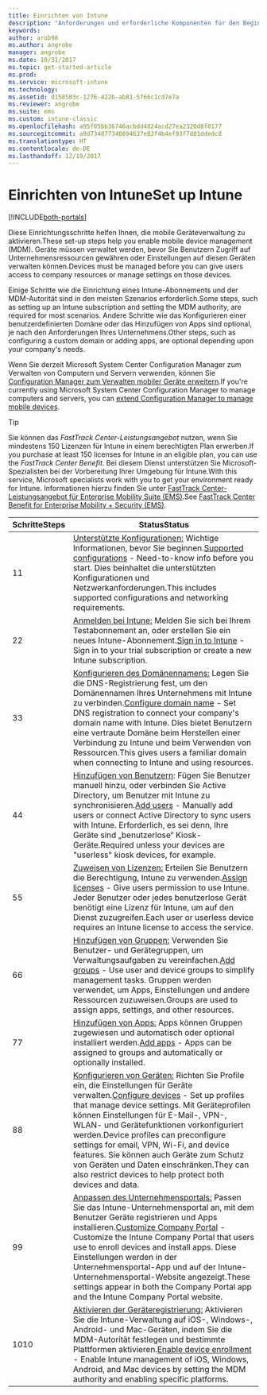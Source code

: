 ```yaml
---
title: Einrichten von Intune
description: "Anforderungen und erforderliche Komponenten für den Beginn der Verwendung Ihres Intune-Abonnements"
keywords: 
author: arob98
ms.author: angrobe
manager: angrobe
ms.date: 10/31/2017
ms.topic: get-started-article
ms.prod: 
ms.service: microsoft-intune
ms.technology: 
ms.assetid: d158503c-1276-422b-ab81-5f66c1cd7e7a
ms.reviewer: angrobe
ms.suite: ems
ms.custom: intune-classic
ms.openlocfilehash: a95f05bb36746acbdd4824acd27ea2320d8f0177
ms.sourcegitcommit: a9d734877340894637e03f4b4ef83f7d01ddedc8
ms.translationtype: HT
ms.contentlocale: de-DE
ms.lasthandoff: 12/19/2017
---
```

# <a name="set-up-intune"></a><span data-ttu-id="bb999-103">Einrichten von Intune</span><span class="sxs-lookup"><span data-stu-id="bb999-103">Set up Intune</span></span>

[!INCLUDE[both-portals](./includes/note-for-both-portals.md)]

<span data-ttu-id="bb999-104">Diese Einrichtungsschritte helfen Ihnen, die mobile Geräteverwaltung zu aktivieren.</span><span class="sxs-lookup"><span data-stu-id="bb999-104">These set-up steps help you enable mobile device management (MDM).</span></span> <span data-ttu-id="bb999-105">Geräte müssen verwaltet werden, bevor Sie Benutzern Zugriff auf Unternehmensressourcen gewähren oder Einstellungen auf diesen Geräten verwalten können.</span><span class="sxs-lookup"><span data-stu-id="bb999-105">Devices must be managed before you can give users access to company resources or manage settings on those devices.</span></span>

<span data-ttu-id="bb999-106">Einige Schritte wie die Einrichtung eines Intune-Abonnements und der MDM-Autorität sind in den meisten Szenarios erforderlich.</span><span class="sxs-lookup"><span data-stu-id="bb999-106">Some steps, such as setting up an Intune subscription and setting the MDM authority, are required for most scenarios.</span></span> <span data-ttu-id="bb999-107">Andere Schritte wie das Konfigurieren einer benutzerdefinierten Domäne oder das Hinzufügen von Apps sind optional, je nach den Anforderungen Ihres Unternehmens.</span><span class="sxs-lookup"><span data-stu-id="bb999-107">Other steps, such as configuring a custom domain or adding apps, are optional depending upon your company's needs.</span></span>

<span data-ttu-id="bb999-108">Wenn Sie derzeit Microsoft System Center Configuration Manager zum Verwalten von Computern und Servern verwenden, können Sie [Configuration Manager zum Verwalten mobiler Geräte erweitern](https://docs.microsoft.com/sccm/mdm/understand/choose-between-standalone-intune-and-hybrid-mobile-device-management).</span><span class="sxs-lookup"><span data-stu-id="bb999-108">If you're currently using Microsoft System Center Configuration Manager to manage computers and servers, you can [extend Configuration Manager to manage mobile devices](https://docs.microsoft.com/sccm/mdm/understand/choose-between-standalone-intune-and-hybrid-mobile-device-management).</span></span>

>[!TIP]
><span data-ttu-id="bb999-109">Sie können das *FastTrack Center-Leistungsangebot* nutzen, wenn Sie mindestens 150 Lizenzen für Intune in einem berechtigten Plan erwerben.</span><span class="sxs-lookup"><span data-stu-id="bb999-109">If you purchase at least 150 licenses for Intune in an eligible plan, you can use the *FastTrack Center Benefit*.</span></span> <span data-ttu-id="bb999-110">Bei diesem Dienst unterstützen Sie Microsoft-Spezialisten bei der Vorbereitung Ihrer Umgebung für Intune.</span><span class="sxs-lookup"><span data-stu-id="bb999-110">With this service, Microsoft specialists work with you to get your environment ready for Intune.</span></span> <span data-ttu-id="bb999-111">Informationen hierzu finden Sie unter [FastTrack Center-Leistungsangebot für Enterprise Mobility Suite (EMS)](https://docs.microsoft.com/enterprise-mobility-security/Solutions/enterprise-mobility-fasttrack-program).</span><span class="sxs-lookup"><span data-stu-id="bb999-111">See [FastTrack Center Benefit for Enterprise Mobility + Security (EMS)](https://docs.microsoft.com/enterprise-mobility-security/Solutions/enterprise-mobility-fasttrack-program).</span></span>



| <span data-ttu-id="bb999-112">Schritte</span><span class="sxs-lookup"><span data-stu-id="bb999-112">Steps</span></span> | <span data-ttu-id="bb999-113">Status</span><span class="sxs-lookup"><span data-stu-id="bb999-113">Status</span></span>  |
| ------------- |-------------|
| <span data-ttu-id="bb999-114">1</span><span class="sxs-lookup"><span data-stu-id="bb999-114">1</span></span>  | <span data-ttu-id="bb999-115">[Unterstützte Konfigurationen:](supported-devices-browsers.md) Wichtige Informationen, bevor Sie beginnen.</span><span class="sxs-lookup"><span data-stu-id="bb999-115">[Supported configurations](supported-devices-browsers.md) - Need-to-know info before you start.</span></span> <span data-ttu-id="bb999-116">Dies beinhaltet die unterstützten Konfigurationen und Netzwerkanforderungen.</span><span class="sxs-lookup"><span data-stu-id="bb999-116">This includes supported configurations and networking requirements.</span></span>|
| <span data-ttu-id="bb999-117">2</span><span class="sxs-lookup"><span data-stu-id="bb999-117">2</span></span> |  <span data-ttu-id="bb999-118">[Anmelden bei Intune:](account-sign-up.md) Melden Sie sich bei Ihrem Testabonnement an, oder erstellen Sie ein neues Intune-Abonnement.</span><span class="sxs-lookup"><span data-stu-id="bb999-118">[Sign in to Intune](account-sign-up.md) - Sign in to your trial subscription or create a new Intune subscription.</span></span> |  
| <span data-ttu-id="bb999-119">3</span><span class="sxs-lookup"><span data-stu-id="bb999-119">3</span></span> | <span data-ttu-id="bb999-120">[Konfigurieren des Domänennamens:](custom-domain-name-configure.md) Legen Sie die DNS-Registrierung fest, um den Domänennamen Ihres Unternehmens mit Intune zu verbinden.</span><span class="sxs-lookup"><span data-stu-id="bb999-120">[Configure domain name](custom-domain-name-configure.md) - Set DNS registration to connect your company's domain name with Intune.</span></span> <span data-ttu-id="bb999-121">Dies bietet Benutzern eine vertraute Domäne beim Herstellen einer Verbindung zu Intune und beim Verwenden von Ressourcen.</span><span class="sxs-lookup"><span data-stu-id="bb999-121">This gives users a familiar domain when connecting to Intune and using resources.</span></span>  |
| <span data-ttu-id="bb999-122">4</span><span class="sxs-lookup"><span data-stu-id="bb999-122">4</span></span> | <span data-ttu-id="bb999-123">[Hinzufügen von Benutzern](users-add.md): Fügen Sie Benutzer manuell hinzu, oder verbinden Sie Active Directory, um Benutzer mit Intune zu synchronisieren.</span><span class="sxs-lookup"><span data-stu-id="bb999-123">[Add users](users-add.md) - Manually add users or connect Active Directory to sync users with Intune.</span></span> <span data-ttu-id="bb999-124">Erforderlich, es sei denn, Ihre Geräte sind „benutzerlose“ Kiosk-Geräte.</span><span class="sxs-lookup"><span data-stu-id="bb999-124">Required unless your devices are "userless" kiosk devices, for example.</span></span> |
| <span data-ttu-id="bb999-125">5</span><span class="sxs-lookup"><span data-stu-id="bb999-125">5</span></span> | <span data-ttu-id="bb999-126">[Zuweisen von Lizenzen:](licenses-assign.md) Erteilen Sie Benutzern die Berechtigung, Intune zu verwenden.</span><span class="sxs-lookup"><span data-stu-id="bb999-126">[Assign licenses](licenses-assign.md) - Give users permission to use Intune.</span></span> <span data-ttu-id="bb999-127">Jeder Benutzer oder jedes benutzerlose Gerät benötigt eine Lizenz für Intune, um auf den Dienst zuzugreifen.</span><span class="sxs-lookup"><span data-stu-id="bb999-127">Each user or userless device requires an Intune license to access the service.</span></span>|
| <span data-ttu-id="bb999-128">6</span><span class="sxs-lookup"><span data-stu-id="bb999-128">6</span></span> |  <span data-ttu-id="bb999-129">[Hinzufügen von Gruppen:](groups-add.md) Verwenden Sie Benutzer- und Gerätegruppen, um Verwaltungsaufgaben zu vereinfachen.</span><span class="sxs-lookup"><span data-stu-id="bb999-129">[Add groups](groups-add.md) - Use user and device groups to simplify management tasks.</span></span> <span data-ttu-id="bb999-130">Gruppen werden verwendet, um Apps, Einstellungen und andere Ressourcen zuzuweisen.</span><span class="sxs-lookup"><span data-stu-id="bb999-130">Groups are used to assign apps, settings, and other resources.</span></span> |
| <span data-ttu-id="bb999-131">7</span><span class="sxs-lookup"><span data-stu-id="bb999-131">7</span></span> | <span data-ttu-id="bb999-132">[Hinzufügen von Apps:](apps-add.md) Apps können Gruppen zugewiesen und automatisch oder optional installiert werden.</span><span class="sxs-lookup"><span data-stu-id="bb999-132">[Add apps](apps-add.md) - Apps can be assigned to groups and automatically or optionally installed.</span></span> |
| <span data-ttu-id="bb999-133">8</span><span class="sxs-lookup"><span data-stu-id="bb999-133">8</span></span> | <span data-ttu-id="bb999-134">[Konfigurieren von Geräten:](device-profiles.md) Richten Sie Profile ein, die Einstellungen für Geräte verwalten.</span><span class="sxs-lookup"><span data-stu-id="bb999-134">[Configure devices](device-profiles.md) - Set up profiles that manage device settings.</span></span> <span data-ttu-id="bb999-135">Mit Geräteprofilen können Einstellungen für E-Mail-, VPN-, WLAN- und Gerätefunktionen vorkonfiguriert werden.</span><span class="sxs-lookup"><span data-stu-id="bb999-135">Device profiles can preconfigure settings for email, VPN, Wi-Fi, and device features.</span></span> <span data-ttu-id="bb999-136">Sie können auch Geräte zum Schutz von Geräten und Daten einschränken.</span><span class="sxs-lookup"><span data-stu-id="bb999-136">They can also restrict devices to help protect both devices and data.</span></span>  |
| <span data-ttu-id="bb999-137">9</span><span class="sxs-lookup"><span data-stu-id="bb999-137">9</span></span> | <span data-ttu-id="bb999-138">[Anpassen des Unternehmensportals:](company-portal-app.md) Passen Sie das Intune-Unternehmensportal an, mit dem Benutzer Geräte registrieren und Apps installieren.</span><span class="sxs-lookup"><span data-stu-id="bb999-138">[Customize Company Portal](company-portal-app.md) - Customize the Intune Company Portal that users use to enroll devices and install apps.</span></span> <span data-ttu-id="bb999-139">Diese Einstellungen werden in der Unternehmensportal-App und auf der Intune-Unternehmensportal-Website angezeigt.</span><span class="sxs-lookup"><span data-stu-id="bb999-139">These settings appear in both the Company Portal app and the Intune Company Portal website.</span></span> |
| <span data-ttu-id="bb999-140">10</span><span class="sxs-lookup"><span data-stu-id="bb999-140">10</span></span> | <span data-ttu-id="bb999-141">[Aktivieren der Geräteregistrierung:](mdm-authority-set.md) Aktivieren Sie die Intune-Verwaltung auf iOS-, Windows-, Android- und Mac-Geräten, indem Sie die MDM-Autorität festlegen und bestimmte Plattformen aktivieren.</span><span class="sxs-lookup"><span data-stu-id="bb999-141">[Enable device enrollment](mdm-authority-set.md) - Enable Intune management of iOS, Windows, Android, and Mac devices by setting the MDM authority and enabling specific platforms.</span></span> |
